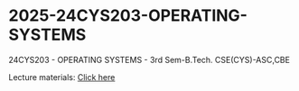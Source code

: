 # 2025-24CYS203-OPERATING-SYSTEMS
24CYS203 - OPERATING SYSTEMS - 3rd Sem-B.Tech. CSE(CYS)-ASC,CBE

Lecture materials: [Click here](https://github.com/BinduAvadhani/2025-24CYS203-OPERATING-SYSTEMS/tree/main/Lecture_Materials)
